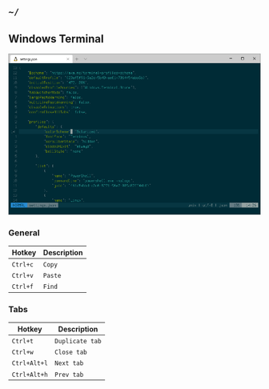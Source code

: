 ## `~/`

## Windows Terminal
![Font: Terminus](https://github.com/cy6x/dotfiles/raw/main/wt.png)
### General

| Hotkey   | Description |
| -------- | ----------- |
| `Ctrl+c` | `Copy`      |
| `Ctrl+v` | `Paste`     |
| `Ctrl+f` | `Find`      |

### Tabs

| Hotkey       | Description     |
| ------------ | --------------- |
| `Ctrl+t`     | `Duplicate tab` |
| `Ctrl+w`     | `Close tab`     |
| `Ctrl+Alt+l` | `Next tab`      |
| `Ctrl+Alt+h` | `Prev tab`      |
